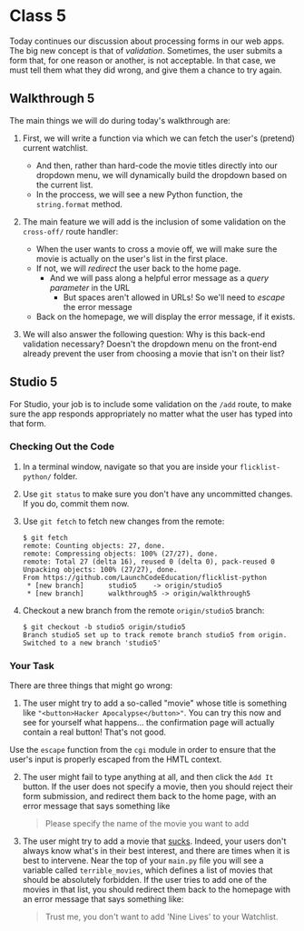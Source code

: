 # Class 5

Today continues our discussion about processing forms in our web apps. The big new concept is that of *validation*. Sometimes, the user submits a form that, for one reason or another, is not acceptable. In that case, we must tell them what they did wrong, and give them a chance to try again.

## Walkthrough 5

The main things we will do during today's walkthrough are:

1. First, we will write a function via which we can fetch the user's (pretend) current watchlist.  
	- And then, rather than hard-code the movie titles directly into our dropdown menu, we will dynamically build the dropdown based on the  current list.
	- In the proccess, we will see a new Python function, the `string.format` method.

2. The main feature we will add is the inclusion of some validation on the `cross-off/` route handler:

	- When the user wants to cross a movie off, we will make sure the movie is actually on the user's list in the first place.
	- If not, we will *redirect* the user back to the home page.
		- And we will pass along a helpful error message as a *query parameter* in the URL
			- But spaces aren't allowed in URLs! So we'll need to *escape* the error message
	- Back on the homepage, we will display the error message, if it exists.

3. We will also answer the following question: Why is this back-end validation necessary? Doesn't the dropdown menu on the front-end already prevent the user from choosing a movie that isn't on their list?

## Studio 5

For Studio, your job is to include some validation on the `/add` route, to make sure the app responds appropriately no matter what the user has typed into that form.

### Checking Out the Code

1. In a terminal window, navigate so that you are inside your `flicklist-python/` folder.

2. Use `git status` to make sure you don't have any uncommitted changes. If you do, commit them now.

3. Use `git fetch` to fetch new changes from the remote:

	```
	$ git fetch
	remote: Counting objects: 27, done.
	remote: Compressing objects: 100% (27/27), done.
	remote: Total 27 (delta 16), reused 0 (delta 0), pack-reused 0
	Unpacking objects: 100% (27/27), done.
	From https://github.com/LaunchCodeEducation/flicklist-python
	 * [new branch]      studio5    -> origin/studio5
	 * [new branch]      walkthrough5 -> origin/walkthrough5
	```

4. Checkout a new branch from the remote `origin/studio5` branch:

	```
	$ git checkout -b studio5 origin/studio5
	Branch studio5 set up to track remote branch studio5 from origin.
	Switched to a new branch 'studio5'
	```

### Your Task

There are three things that might go wrong:

1. The user might try to add a so-called "movie" whose title is something like `"<button>Hacker Apocalypse</button>"`. You can try this now and see for yourself what happens... the confirmation page will actually contain a real button! That's not good.

  Use the `escape` function from the `cgi` module in order to ensure that the user's input is properly escaped from the HMTL context.

2. The user might fail to type anything at all, and then click the `Add It` button. If the user does not specify a movie, then you should reject their form submission, and redirect them back to the home page, with an error message that says something like

	> Please specify the name of the movie you want to add

3. The user might try to add a movie that [sucks][nine-lives-trailer]. Indeed, your users don't always know what's in their best interest, and there are times when it is best to intervene. Near the top of your `main.py` file you will see a variable called `terrible_movies`, which defines a list of movies that should be absolutely forbidden. If the user tries to add one of the movies in that list, you should redirect them back to the homepage with an error message that says something like:

	> Trust me, you don't want to add 'Nine Lives' to your Watchlist.






[nine-lives-trailer]: https://www.youtube.com/watch?v=dPxI4yOKdgc
